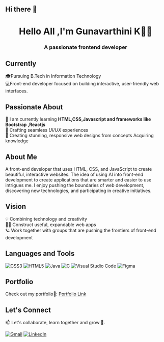 ## Hi there 👋
<h1 align="center">Hello All ,I'm Gunavarthini K👩‍💻</h1>
<h3 align="center"><i></i>A passionate frontend developer<i></i></h3>

## Currently
🎓Pursuing B.Tech in Information Technology <br> 
💻Front-end developer focused on building interactive, user-friendly web interfaces.

 ## Passionate About 
 🌱  I am currently learning **HTML,CSS,Javascript and frameworks like Bootstrap ,Reactjs**<br>
 :diamond_shape_with_a_dot_inside:  Crafting seamless *UI/UX* experiences <br>
 :low_brightness: Creating stunning, responsive web designs from concepts Acquiring knowledge

## About Me 
A front-end developer that uses HTML, CSS, and JavaScript to create beautiful, interactive websites. The idea of using AI into front-end development to create applications that are smarter and easier to use intrigues me. I enjoy pushing the boundaries of web development, discovering new technologies, and participating in creative initiatives.<br>

## Vision
💡 Combining technology and creativity  
🧝‍♀️ Construct useful, expandable web apps  
🪐 Work together with groups that are pushing the frontiers of front-end development

## Languages and Tools
![CSS3](https://img.shields.io/badge/-CSS3-1572B6?style=flat&logo=css3&logoColor=white)
![HTML5](https://img.shields.io/badge/-HTML5-E34F26?style=flat&logo=html5&logoColor=white)
![Java](https://img.shields.io/badge/-Java-007396?style=flat&logo=java&logoColor=white)
![C](https://img.shields.io/badge/-C-A8B9CC?style=flat&logo=c&logoColor=white)
![Visual Studio Code](https://img.shields.io/badge/-VS%20Code-007ACC?style=flat&logo=visual-studio-code&logoColor=white)
![Figma](https://img.shields.io/badge/-Figma-F24E1E?style=flat&logo=figma&logoColor=white)

## Portfolio
Check out my portfolio💫: [Portfolio Link](https://www.figma.com/proto/YKnSL9qpzJ8ALJReAuf2wJ/Untitled?node-id=0-1&t=WVE3VdwK4DmrFK7p-1) 

## Let's Connect
📫 Let's collaborate, learn together and grow 🚀.

[![Gmail](https://img.shields.io/badge/-Gmail-D14836?style=flat&logo=gmail&logoColor=white)](mailto:gunavarthini1902@gmail.com)
[![LinkedIn](https://img.shields.io/badge/-LinkedIn-0077B5?style=flat&logo=linkedin&logoColor=white)](https://www.linkedin.com/in/gunavarthini-k/)
</p>













<!--
**Gunavarthini1902/Gunavarthini1902** is a ✨ _special_ ✨ repository because its `README.md` (this file) appears on your GitHub profile.


